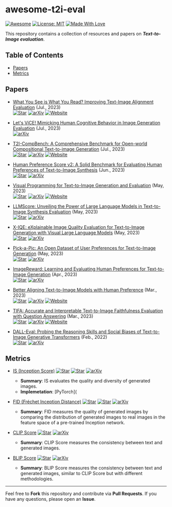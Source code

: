 # awesome-t2i-eval
[![Awesome](https://cdn.rawgit.com/sindresorhus/awesome/d7305f38d29fed78fa85652e3a63e154dd8e8829/media/badge.svg)](https://github.com/zhangjiewu/awesome-t2i-eval)
[![License: MIT](https://img.shields.io/badge/License-MIT-green.svg)](https://opensource.org/licenses/MIT)
[![Made With Love](https://img.shields.io/badge/Made%20With-Love-red.svg)](https://github.com/chetanraj/awesome-github-badges)

This repository contains a collection of resources and papers on ***Text-to-Image evaluation***.

## Table of Contents
- [Papers](#papers)
- [Metrics](#metrics)

## Papers

+ [What You See is What You Read? Improving Text-Image Alignment Evaluation](https://arxiv.org/abs/2305.10400) (Jul., 2023)  
  [![Star](https://img.shields.io/github/stars/yonatanbitton/wysiwyr.svg?style=social&label=Star)](https://github.com/yonatanbitton/wysiwyr)
  [![arXiv](https://img.shields.io/badge/arXiv-b31b1b.svg)](https://arxiv.org/abs/2305.10400)
  [![Website](https://img.shields.io/badge/Website-9cf)](https://wysiwyr-itm.github.io/)

+ [Let's ViCE! Mimicking Human Cognitive Behavior in Image Generation Evaluation](https://arxiv.org/abs/2307.09416) (Jul., 2023)  
  [![arXiv](https://img.shields.io/badge/arXiv-b31b1b.svg)](https://arxiv.org/abs/2307.09416)

+ [T2I-CompBench: A Comprehensive Benchmark for Open-world Compositional Text-to-image Generation](https://arxiv.org/abs/2307.06350) (Jul., 2023)  
  [![Star](https://img.shields.io/github/stars/Karine-Huang/T2I-CompBench.svg?style=social&label=Star)](https://github.com/Karine-Huang/T2I-CompBench)
  [![arXiv](https://img.shields.io/badge/arXiv-b31b1b.svg)](https://arxiv.org/abs/2307.06350)
  [![Website](https://img.shields.io/badge/Website-9cf)](https://karine-h.github.io/T2I-CompBench/)

+ [Human Preference Score v2: A Solid Benchmark for Evaluating Human Preferences of Text-to-Image Synthesis](https://arxiv.org/abs/2306.09341) (Jun., 2023)  
  [![Star](https://img.shields.io/github/stars/tgxs002/HPSv2.svg?style=social&label=Star)](https://github.com/tgxs002/HPSv2)
  [![arXiv](https://img.shields.io/badge/arXiv-b31b1b.svg)](https://arxiv.org/abs/2306.09341)

+ [Visual Programming for Text-to-Image Generation and Evaluation](https://arxiv.org/abs/2305.15328) (May, 2023)  
  [![Star](https://img.shields.io/github/stars/aszala/VPEval.svg?style=social&label=Star)](https://github.com/aszala/VPEval)
  [![arXiv](https://img.shields.io/badge/arXiv-b31b1b.svg)](https://arxiv.org/abs/2305.15328)
  [![Website](https://img.shields.io/badge/Website-9cf)](https://vp-t2i.github.io/)

+ [LLMScore: Unveiling the Power of Large Language Models in Text-to-Image Synthesis Evaluation](https://arxiv.org/abs/2305.11116) (May, 2023)  
  [![Star](https://img.shields.io/github/stars/YujieLu10/LLMScore.svg?style=social&label=Star)](https://github.com/YujieLu10/LLMScore)
  [![arXiv](https://img.shields.io/badge/arXiv-b31b1b.svg)](https://arxiv.org/abs/2305.11116)

+ [X-IQE: eXplainable Image Quality Evaluation for Text-to-Image Generation with Visual Large Language Models](https://arxiv.org/abs/2305.10843) (May, 2023)  
  [![Star](https://img.shields.io/github/stars/Schuture/Benchmarking-Awesome-Diffusion-Models.svg?style=social&label=Star)](https://github.com/Schuture/Benchmarking-Awesome-Diffusion-Models)
  [![arXiv](https://img.shields.io/badge/arXiv-b31b1b.svg)](https://arxiv.org/abs/2305.10843)

+ [Pick-a-Pic: An Open Dataset of User Preferences for Text-to-Image Generation](https://arxiv.org/abs/2305.01569) (May, 2023)  
  [![Star](https://img.shields.io/github/stars/yuvalkirstain/PickScore.svg?style=social&label=Star)](https://github.com/yuvalkirstain/PickScore)
  [![arXiv](https://img.shields.io/badge/arXiv-b31b1b.svg)](https://arxiv.org/abs/2305.01569)

+ [ImageReward: Learning and Evaluating Human Preferences for Text-to-Image Generation](https://arxiv.org/abs/2304.05977) (Apr., 2023)  
  [![Star](https://img.shields.io/github/stars/THUDM/ImageReward.svg?style=social&label=Star)](https://github.com/THUDM/ImageReward)
  [![arXiv](https://img.shields.io/badge/arXiv-b31b1b.svg)](https://arxiv.org/abs/2304.05977)

+ [Better Aligning Text-to-Image Models with Human Preference](https://arxiv.org/abs/2303.14420) (Mar., 2023)  
  [![Star](https://img.shields.io/github/stars/tgxs002/align_sd.svg?style=social&label=Star)](https://github.com/tgxs002/align_sd)
  [![arXiv](https://img.shields.io/badge/arXiv-b31b1b.svg)](https://arxiv.org/abs/2303.14420)
  [![Website](https://img.shields.io/badge/Website-9cf)](https://tgxs002.github.io/align_sd_web/)

+ [TIFA: Accurate and Interpretable Text-to-Image Faithfulness Evaluation with Question Answering](https://arxiv.org/abs/2303.11897) (Mar., 2023)  
  [![Star](https://img.shields.io/github/stars/Yushi-Hu/tifa.svg?style=social&label=Star)](https://github.com/Yushi-Hu/tifa)
  [![arXiv](https://img.shields.io/badge/arXiv-b31b1b.svg)](https://arxiv.org/abs/2303.11897)
  [![Website](https://img.shields.io/badge/Website-9cf)](https://tifa-benchmark.github.io/)

+ [DALL-Eval: Probing the Reasoning Skills and Social Biases of Text-to-Image Generative Transformers](https://arxiv.org/abs/2202.04053) (Feb., 2022)  
  [![Star](https://img.shields.io/github/stars/j-min/DallEval.svg?style=social&label=Star)](https://github.com/j-min/DallEval)
  [![arXiv](https://img.shields.io/badge/arXiv-b31b1b.svg)](https://arxiv.org/abs/2202.04053)

## Metrics

+ [IS (Inception Score)](https://arxiv.org/abs/1606.03498)
  [![Star](https://img.shields.io/github/stars/openai/improved-gan?style=social&label=Star)](https://github.com/openai/improved-gan)
  [![Star](https://img.shields.io/github/stars/sbarratt/inception-score-pytorch?style=social&label=Star)](https://github.com/sbarratt/inception-score-pytorch)
  [![arXiv](https://img.shields.io/badge/arXiv-b31b1b.svg)](https://arxiv.org/abs/1606.03498)
  - **Summary**: IS evaluates the quality and diversity of generated images.
  - **Implemetation**: [PyTorch](

+ [FID (Fréchet Inception Distance)](https://arxiv.org/abs/1706.08500)
  [![Star](https://img.shields.io/github/stars/bioinf-jku/TTUR?style=social&label=Star)](https://github.com/bioinf-jku/TTUR)
  [![Star](https://img.shields.io/github/stars/mseitzer/pytorch-fid?style=social&label=Star)](https://github.com/mseitzer/pytorch-fid)
  [![arXiv](https://img.shields.io/badge/arXiv-b31b1b.svg)](https://arxiv.org/abs/1706.08500)
  - **Summary**: FID measures the quality of generated images by comparing the distribution of generated images to real images in the feature space of a pre-trained Inception network.
    
+ [CLIP Score](https://arxiv.org/abs/2103.00020)
  [![Star](https://img.shields.io/github/stars/openai/CLIP?style=social&label=Star)](https://github.com/openai/CLIP)
  [![arXiv](https://img.shields.io/badge/arXiv-b31b1b.svg)](https://arxiv.org/abs/2103.00020)
  - **Summary**: CLIP Score measures the consistency between text and generated images.

+ [BLIP Score](https://arxiv.org/abs/2201.12086)
  [![Star](https://img.shields.io/github/stars/salesforce/LAVIS?style=social&label=Star)](https://github.com/salesforce/LAVIS)
  [![arXiv](https://img.shields.io/badge/arXiv-b31b1b.svg)](https://arxiv.org/abs/2201.12086)
  - **Summary**: BLIP Score measures the consistency between text and generated images, similar to CLIP Score but with different methodologies.

---

Feel free to **Fork** this repository and contribute via **Pull Requests**. If you have any questions, please open an **Issue**. 
